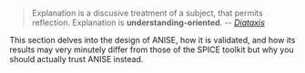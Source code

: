 > Explanation is a discusive treatment of a subject, that permits reflection. Explanation is **understanding-oriented**.
-- [_Diataxis_](https://www.diataxis.fr/tutorials/)

This section delves into the design of ANISE, how it is validated, and how its results may very minutely differ from those of the SPICE toolkit but why you should actually trust ANISE instead.